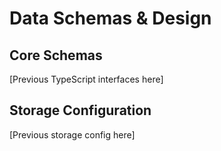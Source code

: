 # Data Schemas & Design

## Core Schemas
[Previous TypeScript interfaces here]

## Storage Configuration
[Previous storage config here]